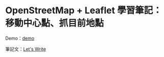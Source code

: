 # OpenStreetMap + Leaflet 學習筆記：移動中心點、抓目前地點

Demo：[demo](https://letswritetw.github.io/letswrite-leaflet-osm-locate/)

筆記文：[Let's Write](https://letswrite.tw/leaflet-osm-locate/)
